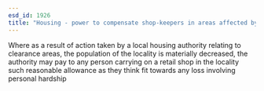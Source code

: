 ```yaml
---
esd_id: 1926
title: "Housing - power to compensate shop-keepers in areas affected by clearance"
---
```


Where as a result of action taken by a local housing authority relating to clearance areas, the population of the locality is materially decreased, the authority may pay to any person carrying on a retail shop in the locality such reasonable allowance as they think fit towards any loss involving personal hardship 

